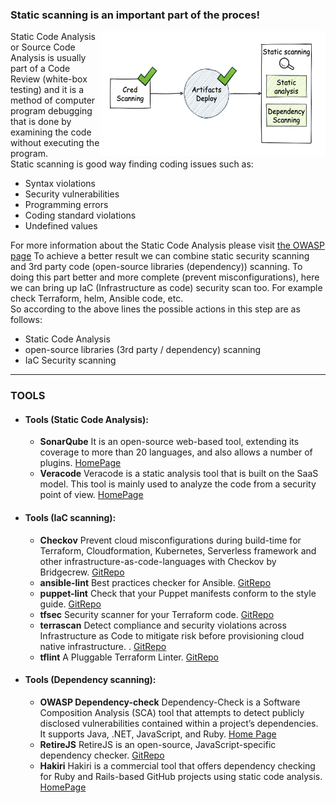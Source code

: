 ### Static scanning is an important part of the proces!
<img align="right" width="360" height="200" src="/document/assets/images/Static scanning.png">
Static Code Analysis or Source Code Analysis is usually part of a Code Review (white-box testing) and it is a method of computer program debugging that is done by examining the code without executing the program.</br>
Static scanning is good way finding coding issues such as:

+ Syntax violations
+ Security vulnerabilities
+ Programming errors
+ Coding standard violations
+ Undefined values

For more information about the Static Code Analysis please visit [the OWASP page](https://owasp.org/www-community/controls/Static_Code_Analysis)
To achieve a better result we can combine static security scanning and 3rd party code (open-source libraries (dependency)) scanning.
To doing this part better and more complete (prevent misconfigurations), here we can bring up IaC (Infrastructure as code) security scan too. For example check Terraform, helm, Ansible code, etc.  
So according to the above lines the possible actions in this step are as follows:
+ Static Code Analysis
+ open-source libraries (3rd party / dependency) scanning
+ IaC Security scanning

---
### TOOLS
- #### Tools (Static Code Analysis):
  + **SonarQube** It is an open-source web-based tool, extending its coverage to more than 20 languages, and also allows a number of plugins. [HomePage](https://www.sonarqube.org/)
  + **Veracode** Veracode is a static analysis tool that is built on the SaaS model. This tool is mainly used to analyze the code from a security point of view. [HomePage](https://www.veracode.com/security/static-analysis-tool)


- #### Tools (IaC scanning): 
  + **Checkov** Prevent cloud misconfigurations during build-time for Terraform, Cloudformation, Kubernetes, Serverless framework and other infrastructure-as-code-languages with Checkov by Bridgecrew. [GitRepo](https://github.com/bridgecrewio/checkov)
  + **ansible-lint** Best practices checker for Ansible. [GitRepo](https://github.com/ansible-community/ansible-lint)
  + **puppet-lint** Check that your Puppet manifests conform to the style guide. [GitRepo](https://github.com/rodjek/puppet-lint)
  + **tfsec** Security scanner for your Terraform code. [GitRepo](https://github.com/tfsec/tfsec)
  + **terrascan**  Detect compliance and security violations across Infrastructure as Code to mitigate risk before provisioning cloud native infrastructure. . [GitRepo](https://github.com/accurics/terrascan)
  + **tflint**  A Pluggable Terraform Linter. [GitRepo](https://github.com/terraform-linters/tflint)

  
  
- #### Tools (Dependency scanning): 
  + **OWASP Dependency-check** Dependency-Check is a Software Composition Analysis (SCA) tool that attempts to detect publicly disclosed vulnerabilities contained within a project’s dependencies. It supports Java, .NET, JavaScript, and Ruby. [Home Page](https://owasp.org/www-project-dependency-check/)
  + **RetireJS** RetireJS is an open-source, JavaScript-specific dependency checker. [GitRepo](https://github.com/RetireJS/retire.js)
  + **Hakiri** Hakiri is a commercial tool that offers dependency checking for Ruby and Rails-based GitHub projects using static code analysis. [HomePage](https://hakiri.io/)
